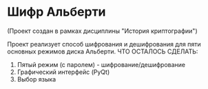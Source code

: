 # Шифр Альберти
(Проект создан в рамках дисциплины "История криптографии")

Проект реализует способ шифрования и дешифрования для пяти основных режимов диска Альберти.
ЧТО ОСТАЛОСЬ СДЕЛАТЬ:
  1. Пятый режим (с паролем) - шифрование/дешифрование
  2. Графический интерфейс (PyQt)
  3. Выбор языка  
